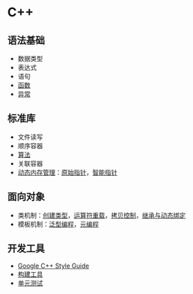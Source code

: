 # C++

## 语法基础
- 数据类型
- 表达式
- 语句
- [函数](./function.md)
- [异常](./exception.md)

## 标准库
- 文件读写
- 顺序容器
- [算法](./algorithm.md)
- 关联容器
- [动态内存管理](./memory/README.md)：[原始指针](./memory/raw_pointers.md)，[智能指针](./memory/smart_pointers.md)

## 面向对象
- 类机制：[创建类型](./class/class.md)，[运算符重载](./class/operator.md)，[拷贝控制](./class/copy_control.md)，[继承与动态绑定](./class/inheritance.md)
- 模板机制：[泛型编程](./template/generic.md)，[元编程](./template/metaprogramming.md)

## 开发工具
- [Google C++ Style Guide](https://google.github.io/styleguide/cppguide.html)
- [构建工具](../make/README.md)
- [单元测试](./unittest/README.md)
